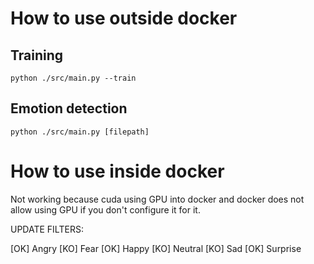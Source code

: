 # How to use outside docker


## Training

```
python ./src/main.py --train
```

## Emotion detection

```
python ./src/main.py [filepath]
```

# How to use inside docker

Not working because cuda using GPU into docker and docker does not allow using GPU if you don't configure it for it.





UPDATE FILTERS:

[OK] Angry
[KO] Fear
[OK] Happy
[KO] Neutral
[KO] Sad
[OK] Surprise